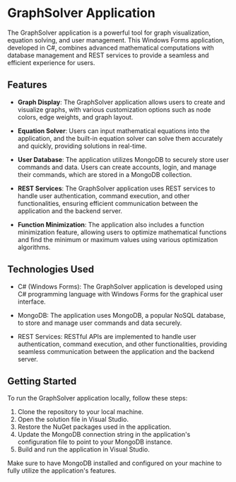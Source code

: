 # GraphSolver Application

The GraphSolver application is a powerful tool for graph visualization, equation solving, and user management. This Windows Forms application, developed in C#, combines advanced mathematical computations with database management and REST services to provide a seamless and efficient experience for users.

## Features

- **Graph Display**: The GraphSolver application allows users to create and visualize graphs, with various customization options such as node colors, edge weights, and graph layout.

- **Equation Solver**: Users can input mathematical equations into the application, and the built-in equation solver can solve them accurately and quickly, providing solutions in real-time.

- **User Database**: The application utilizes MongoDB to securely store user commands and data. Users can create accounts, login, and manage their commands, which are stored in a MongoDB collection.

- **REST Services**: The GraphSolver application uses REST services to handle user authentication, command execution, and other functionalities, ensuring efficient communication between the application and the backend server.

- **Function Minimization**: The application also includes a function minimization feature, allowing users to optimize mathematical functions and find the minimum or maximum values using various optimization algorithms.

## Technologies Used

- C# (Windows Forms): The GraphSolver application is developed using C# programming language with Windows Forms for the graphical user interface.

- MongoDB: The application uses MongoDB, a popular NoSQL database, to store and manage user commands and data securely.

- REST Services: RESTful APIs are implemented to handle user authentication, command execution, and other functionalities, providing seamless communication between the application and the backend server.

## Getting Started

To run the GraphSolver application locally, follow these steps:

1. Clone the repository to your local machine.
2. Open the solution file in Visual Studio.
3. Restore the NuGet packages used in the application.
4. Update the MongoDB connection string in the application's configuration file to point to your MongoDB instance.
5. Build and run the application in Visual Studio.

Make sure to have MongoDB installed and configured on your machine to fully utilize the application's features.
